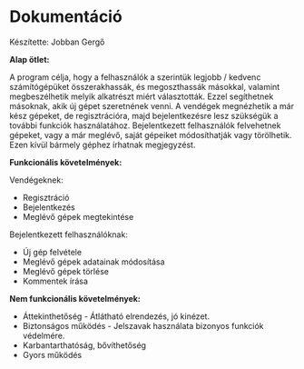 # Dokumentáció

Készítette: Jobban Gergő

**Alap ötlet:**

A program célja, hogy a felhasználók a szerintük legjobb / kedvenc számítógépüket összerakhassák, és megoszthassák másokkal, valamint megbeszélhetik melyik alkatrészt miért választották. Ezzel segíthetnek másoknak, akik új gépet szeretnének venni.
A vendégek megnézhetik a már kész gépeket, de regisztrációra, majd bejelentkezésre lesz szükségük a további funkciók használatához.
Bejelentkezett felhasználók felvehetnek gépeket, vagy a már meglévő, saját gépeiket módosíthatják vagy törölhetik. Ezen kívül bármely géphez írhatnak megjegyzést.

**Funkcionális követelmények:**

Vendégeknek:
* Regisztráció
* Bejelentkezés
* Meglévő gépek megtekintése
  
Bejelentkezett felhasználóknak:
* Új gép felvétele
* Meglévő gépek adatainak módosítása
* Meglévő gépek törlése
* Kommentek írása

**Nem funkcionális követelmények:**

* Áttekinthetőség - Átlátható elrendezés, jó kinézet.
* Biztonságos működés - Jelszavak használata bizonyos funkciók védelmére.
* Karbantarthatóság, bővíthetőség
* Gyors működés


